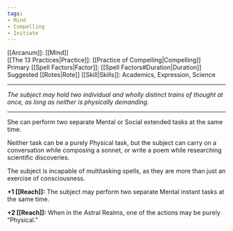 ```yaml
---
tags:
- Mind
- Compelling
- Initiate
---
```


[[Arcanum]]: [[Mind]]\
[[The 13 Practices|Practice]]: [[Practice of Compelling|Compelling]]\
Primary [[Spell Factors|Factor]]: [[Spell Factors#Duration|Duration]]\
Suggested [[Rotes|Rote]] [[Skill|Skills]]: Academics, Expression, Science

---

_The subject may hold two individual and wholly distinct trains of thought at once, as long as neither is physically demanding._

---

She can perform two separate Mental or Social extended tasks at the same time. 

Neither task can be a purely Physical task, but the subject can carry on a conversation while composing a sonnet, or write a poem while researching scientific discoveries.

The subject is incapable of multitasking spells, as they are more than just an exercise of consciousness.

**+1 [[Reach]]:** The subject may perform two separate Mental instant tasks at the same time.

**+2 [[Reach]]:** When in the Astral Realms, one of the actions may be purely “Physical.”